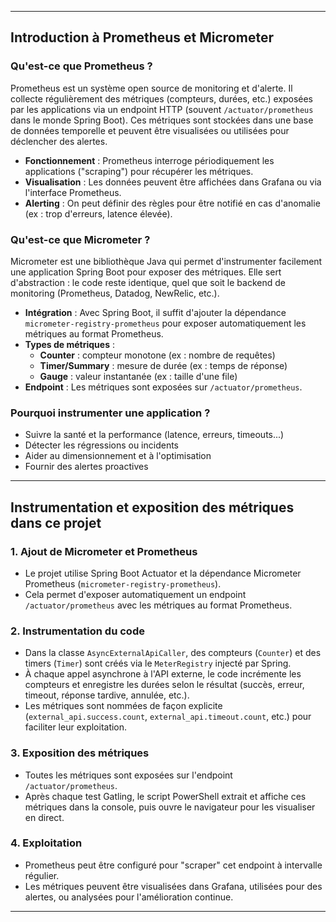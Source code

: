 
---

## Introduction à Prometheus et Micrometer 

### Qu'est-ce que Prometheus ?
Prometheus est un système open source de monitoring et d'alerte. Il collecte régulièrement des métriques (compteurs, durées, etc.) exposées par les applications via un endpoint HTTP (souvent `/actuator/prometheus` dans le monde Spring Boot). Ces métriques sont stockées dans une base de données temporelle et peuvent être visualisées ou utilisées pour déclencher des alertes.

- **Fonctionnement** : Prometheus interroge périodiquement les applications ("scraping") pour récupérer les métriques.
- **Visualisation** : Les données peuvent être affichées dans Grafana ou via l'interface Prometheus.
- **Alerting** : On peut définir des règles pour être notifié en cas d'anomalie (ex : trop d'erreurs, latence élevée).

### Qu'est-ce que Micrometer ?
Micrometer est une bibliothèque Java qui permet d'instrumenter facilement une application Spring Boot pour exposer des métriques. Elle sert d'abstraction : le code reste identique, quel que soit le backend de monitoring (Prometheus, Datadog, NewRelic, etc.).

- **Intégration** : Avec Spring Boot, il suffit d'ajouter la dépendance `micrometer-registry-prometheus` pour exposer automatiquement les métriques au format Prometheus.
- **Types de métriques** :
  - **Counter** : compteur monotone (ex : nombre de requêtes)
  - **Timer/Summary** : mesure de durée (ex : temps de réponse)
  - **Gauge** : valeur instantanée (ex : taille d'une file)
- **Endpoint** : Les métriques sont exposées sur `/actuator/prometheus`.

### Pourquoi instrumenter une application ?
- Suivre la santé et la performance (latence, erreurs, timeouts...)
- Détecter les régressions ou incidents
- Aider au dimensionnement et à l'optimisation
- Fournir des alertes proactives

---

## Instrumentation et exposition des métriques dans ce projet

### 1. Ajout de Micrometer et Prometheus
- Le projet utilise Spring Boot Actuator et la dépendance Micrometer Prometheus (`micrometer-registry-prometheus`).
- Cela permet d'exposer automatiquement un endpoint `/actuator/prometheus` avec les métriques au format Prometheus.

### 2. Instrumentation du code
- Dans la classe `AsyncExternalApiCaller`, des compteurs (`Counter`) et des timers (`Timer`) sont créés via le `MeterRegistry` injecté par Spring.
- À chaque appel asynchrone à l'API externe, le code incrémente les compteurs et enregistre les durées selon le résultat (succès, erreur, timeout, réponse tardive, annulée, etc.).
- Les métriques sont nommées de façon explicite (`external_api.success.count`, `external_api.timeout.count`, etc.) pour faciliter leur exploitation.

### 3. Exposition des métriques
- Toutes les métriques sont exposées sur l'endpoint `/actuator/prometheus`.
- Après chaque test Gatling, le script PowerShell extrait et affiche ces métriques dans la console, puis ouvre le navigateur pour les visualiser en direct.

### 4. Exploitation
- Prometheus peut être configuré pour "scraper" cet endpoint à intervalle régulier.
- Les métriques peuvent être visualisées dans Grafana, utilisées pour des alertes, ou analysées pour l'amélioration continue.

--- 